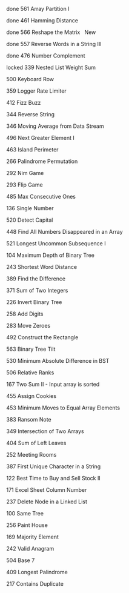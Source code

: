 done 561	Array Partition I   	

done 461	Hamming Distance   	

done 566	Reshape the Matrix   New	

done 557	Reverse Words in a String III   	

done 476	Number Complement   	

locked 339	Nested List Weight Sum   	

500	Keyboard Row   	

359	Logger Rate Limiter   	

412	Fizz Buzz   	

344	Reverse String   	

346	Moving Average from Data Stream   	

496	Next Greater Element I   	

463	Island Perimeter   	

266	Palindrome Permutation   	

292	Nim Game   	

293	Flip Game   	

485	Max Consecutive Ones   	

136	Single Number   	

520	Detect Capital   	

448	Find All Numbers Disappeared in an Array   	

521	Longest Uncommon Subsequence I   	

104	Maximum Depth of Binary Tree   	

243	Shortest Word Distance   	

389	Find the Difference   	

371	Sum of Two Integers   	

226	Invert Binary Tree   	

258	Add Digits   	

283	Move Zeroes   	

492	Construct the Rectangle   	

563	Binary Tree Tilt   	

530	Minimum Absolute Difference in BST   	

506	Relative Ranks   	

167	Two Sum II - Input array is sorted   	

455	Assign Cookies   	

453	Minimum Moves to Equal Array Elements   	

383	Ransom Note   	

349	Intersection of Two Arrays   	

404	Sum of Left Leaves   	

252	Meeting Rooms   	

387	First Unique Character in a String   	

122	Best Time to Buy and Sell Stock II   	

171	Excel Sheet Column Number   	

237	Delete Node in a Linked List   	

100	Same Tree   	

256	Paint House   	

169	Majority Element   	

242	Valid Anagram   	

504	Base 7   	

409	Longest Palindrome   	

217	Contains Duplicate   	

